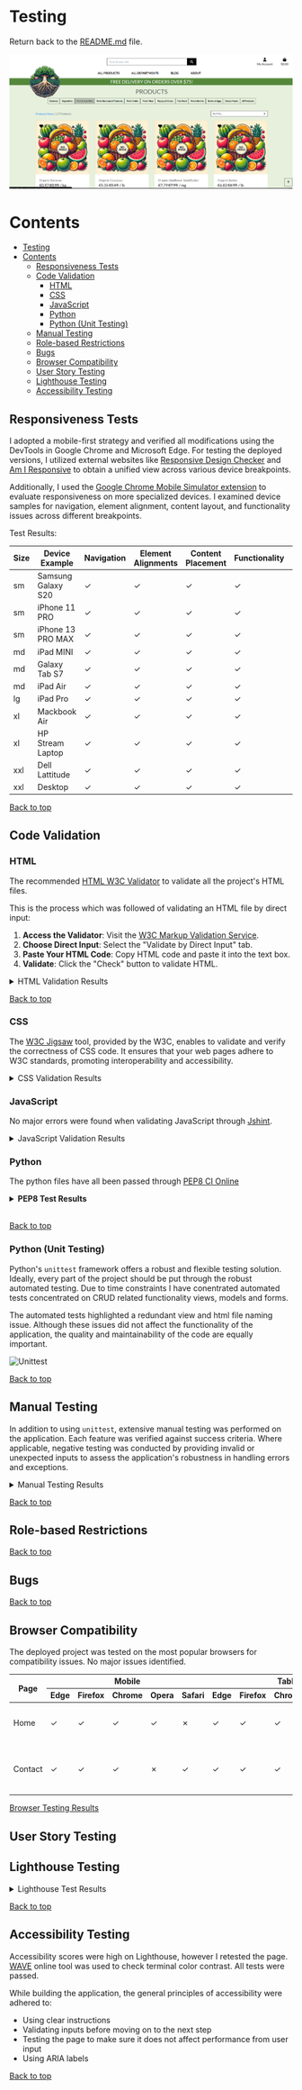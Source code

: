 # Testing

Return back to the [README.md](README.md) file.

![Main Image](docs/images/main.png)

# Contents

<!-- TOC -->

* [Testing](#testing)
* [Contents](#contents)
    * [Responsiveness Tests](#responsiveness-tests)
    * [Code Validation](#code-validation)
        * [HTML](#html)
        * [CSS](#css)
        * [JavaScript](#javascript)
        * [Python](#python)
        * [Python (Unit Testing)](#python-unit-testing)
    * [Manual Testing](#manual-testing)
    * [Role-based Restrictions](#role-based-restrictions)
    * [Bugs](#bugs)
    * [Browser Compatibility](#browser-compatibility)
    * [User Story Testing](#user-story-testing)
    * [Lighthouse Testing](#lighthouse-testing)
    * [Accessibility Testing](#accessibility-testing)

<!-- TOC -->

## Responsiveness Tests

I adopted a mobile-first strategy and verified all modifications using the DevTools in Google Chrome and Microsoft Edge.
For testing the deployed versions, I utilized external websites
like [Responsive Design Checker](https://responsivedesignchecker.com/)
and [Am I Responsive](https://ui.dev/amiresponsive) to obtain a unified view across various device breakpoints.

Additionally, I used
the [Google Chrome Mobile Simulator extension](https://chromewebstore.google.com/detail/mobile-simulator-responsi/ckejmhbmlajgoklhgbapkiccekfoccmk)
to evaluate responsiveness on more specialized
devices. I examined device samples for navigation, element alignment, content layout, and functionality issues across
different breakpoints.

Test Results:

| Size | Device Example     | Navigation | Element Alignments | Content Placement | Functionality | Notes |
|------|--------------------|------------|--------------------|-------------------|---------------|-------|
| sm   | Samsung Galaxy S20 | &check;    | &check;            | &check;           | &check;       |       |
| sm   | iPhone 11 PRO      | &check;    | &check;            | &check;           | &check;       |       |
| sm   | iPhone 13 PRO MAX  | &check;    | &check;            | &check;           | &check;       |       |
| md   | iPad MINI          | &check;    | &check;            | &check;           | &check;       |       |
| md   | Galaxy Tab S7      | &check;    | &check;            | &check;           | &check;       |       |
| md   | iPad Air           | &check;    | &check;            | &check;           | &check;       |       |
| lg   | iPad Pro           | &check;    | &check;            | &check;           | &check;       |       |
| xl   | Mackbook Air       | &check;    | &check;            | &check;           | &check;       |       |
| xl   | HP Stream Laptop   | &check;    | &check;            | &check;           | &check;       |       |
| xxl  | Dell Lattitude     | &check;    | &check;            | &check;           | &check;       |       |
| xxl  | Desktop            | &check;    | &check;            | &check;           | &check;       |       |

[Back to top](#contents)

## Code Validation

### HTML

The recommended [HTML W3C Validator](https://validator.w3.org) to validate all the project's HTML files.

This is the process which was followed of validating an HTML file by direct input:

1. **Access the Validator**: Visit the [W3C Markup Validation Service](https://validator.w3.org/).
2. **Choose Direct Input**: Select the "Validate by Direct Input" tab.
3. **Paste Your HTML Code**: Copy HTML code and paste it into the text box.
4. **Validate**: Click the "Check" button to validate HTML.

<details>

<summary>HTML Validation Results</summary>

| File Name             | Pass | View Result                                                | Notes                                                                                                                                                                                             |
|-----------------------|------|------------------------------------------------------------|---------------------------------------------------------------------------------------------------------------------------------------------------------------------------------------------------|
| index.html            | ⛔    | [Result](docs/test-img/header-1.png)                       |                                                                                                                                                                                                   |
| product-list.html     | ⛔    | [Result](docs/test-img/all-prod.png)                       |                                                                                                                                                                                                   |
| search-results.html   | ✅    | ![Result](/docs/test-img/search-results-htmlchecker.png)   |                                                                                                                                                                                                   |
| edit-product.html     |      | ![Result](/docs/test-img/edit-product-htmlchecker.png)     |                                                                                                                                                                                                   |
| add-product.html      | ✅    | ![Result](/docs/test-img/add-product-htmlchecker.png)      |                                                                                                                                                                                                   |
| admin-summary.html    | ✅    | ![Result](/docs/test-img/admin-summary-htmlchecker.png)    |                                                                                                                                                                                                   |
| manage-author.html    | ✅    | ![Result](/docs/test-img/manage-author-htmlchecker.png)    |                                                                                                                                                                                                   |
| manage-genre.html     | ✅    | ![Result](/docs/test-img/manage-genre-htmlchecker.png)     |                                                                                                                                                                                                   |
| manage-coupon.html    |      | ![Result](/docs/test-img/manage-coupon-htmlchecker.png)    | It intermittently throws an error for dropdown selection for percentage option. Based on online research there seems to be an ongoing html issue. All html code is updated to meet the standards. |
| manage-category.html  | ✅    | ![Result](/docs/test-img/manage-category-htmlchecker.png)  |                                                                                                                                                                                                   |
| manage-orders.html    | ✅    | ![Result](/docs/test-img/manage-orders-htmlchecker.png)    |                                                                                                                                                                                                   |
| dashboard.html        | ✅    | ![Result](/docs/test-img/dashboard-htmlchecker.png)        |                                                                                                                                                                                                   |
| profile.html          | ✅    | ![Result](/docs/test-img/profile-htmlchecker.png)          |                                                                                                                                                                                                   |
| my-orders.html        | ✅    | ![Result](/docs/test-img/user-orders-htmlchecker.png)      |                                                                                                                                                                                                   |
| wishlist.html         | ✅    | ![Result](/docs/test-img/user-favourites-htmlchecker.png)  |                                                                                                                                                                                                   |
| change-password.html  | ✅    | ![Result](/docs/test-img/change-password-htmlchecker.png)  |                                                                                                                                                                                                   |
| delete-modal.html     | ✅    | ![Result](/docs/test-img/profile-delete-htmlchecker.png)   |                                                                                                                                                                                                   |
| product-detail.html   | ✅    | ![Result](/docs/test-img/product-details-htmlchecker.png)  |                                                                                                                                                                                                   |
| about.html            | ✅    | ![Result](/docs/test-img/about-htmlchecker.png)            |                                                                                                                                                                                                   |
| special-offers.html   | ✅    | ![Result](/docs/test-img/offers-htmlchecker.png)           |                                                                                                                                                                                                   |
| signup.html           | ✅    | ![Result](/docs/test-img/sign-up-htmlchecker.png)          |                                                                                                                                                                                                   |
| login.html            | ✅    | ![Result](/docs/test-img/login-htmlchecker.png)            |                                                                                                                                                                                                   |
| logout.html           | ✅    | ![Result](/docs/test-img/logout-htmlchecker.png)           |                                                                                                                                                                                                   |
| cart.html             | ✅    | ![Result](/docs/test-img/cart-htmlchecker.png)             |                                                                                                                                                                                                   |
| checkout-success.html | ✅    | ![Result](/docs/test-img/success-htmlchecker.png)          |                                                                                                                                                                                                   |
| checkout.html         | ✅    | ![Result](/docs/test-img/checkout-htmlchecker.png)         |                                                                                                                                                                                                   |
| shipping-returns.html | ✅    | ![Result](/docs/test-img/shipping-returns-htmlchecker.png) |                                                                                                                                                                                                   |
| privacy-policy.html   | ✅    | ![Result](/docs/test-img/privacy-policy-htmlchecker.png)   |                                                                                                                                                                                                   |
| terms-of-service.html | ✅    | ![Result](/docs/test-img/terms-htmlchecker.png)            |                                                                                                                                                                                                   |

</details>

[Back to top](#contents)

### CSS

The [W3C Jigsaw](https://jigsaw.w3.org/css-validator/) tool, provided by the W3C, enables to validate and verify the
correctness of CSS code. It ensures that your web pages adhere to W3C standards, promoting interoperability and
accessibility.

<details>

<summary>CSS Validation Results</summary>

</details>

### JavaScript

No major errors were found when validating JavaScript through [Jshint](https://jshint.com/).


<details>

<summary>JavaScript Validation Results</summary>

</details>

### Python

The python files have all been passed through [PEP8 CI Online](https://pep8ci.herokuapp.com/)

<details><summary><b>PEP8 Test Results</b></summary>

| App Name  | File Name          | Pass | View Result                                                                                               |
|-----------|--------------------|------|-----------------------------------------------------------------------------------------------------------|
| about     | views.py           | ✅    | <details><summary>Screenshot</summary>![Result](/docs/test-img/about-views-py.png)</details>              |
| about     | urls.py            | ✅    | <details><summary>Screenshot</summary>![Result](/docs/test-img/about-urls-py.png)</details>               |
| about     | models.py          | ✅    | <details><summary>Screenshot</summary>![Result](/docs/test-img/about-models-py.png)</details>             |
| about     | forms.py           | ✅    | <details><summary>Screenshot</summary>![Result](/docs/test-img/about-forms-py.png)</details>              |
| about     | admin.py           | ✅    | <details><summary>Screenshot</summary>![Result](/docs/test-img/about-admin-py.png)</details>              |
| about     | test_views.py      | ✅    | <details><summary>Screenshot</summary>![Result](/docs/test-img/about-test-viewers-py.png)</details>       |
| about     | test_forms.py      | ✅    | <details><summary>Screenshot</summary>![Result](/docs/test-img/about-test-forms-py.png)</details>         |
| app       | settings.py        | ✅    | <details><summary>Screenshot</summary>![Result](/docs/test-img/settings-py.png)</details>                 |
| app       | urls.py            | ✅    | <details><summary>Screenshot</summary>![Result](/docs/test-img/testing-urls-py-main-app.png)</details>    |
| app       | views.py           | ✅    | <details><summary>Screenshot</summary>![Result](/docs/test-img/views-py-main-app.png)</details>           |
| blog      | views.py           | ✅    | <details><summary>Screenshot</summary>![Result](/docs/test-img/blog-views-py.png)</details>               |
| blog      | urls.py            | ✅    | <details><summary>Screenshot</summary>![Result](/docs/test-img/blog-urls-py.png)</details>                |
| blog      | models.py          | ✅    | <details><summary>Screenshot</summary>![Result](/docs/test-img/blog-models-py.png)</details>              |
| blog      | forms.py           | ✅    | <details><summary>Screenshot</summary>![Result](/docs/test-img/blog-forms-py.png)</details>               |
| blog      | admin.py           | ✅    | <details><summary>Screenshot</summary>![Result](/docs/test-img/blog-admin-py.png)</details>               |
| blog      | test_views.py      | ✅    | <details><summary>Screenshot</summary>![Result](/docs/test-img/blog-test-views-py.png)</details>          |
| blog      | test_models.py     | ✅    | <details><summary>Screenshot</summary>![Result](/docs/test-img/blog-test-models-py.png)</details>         |
| blog      | test_forms.py      | ✅    | <details><summary>Screenshot</summary>![Result](/docs/test-img/blog-test-forms-py.png)</details>          |
| cart      | views.py           | ✅    | <details><summary>Screenshot</summary>![Result](/docs/test-img/cart-views-py.png)</details>               |
| cart      | urls.py            | ✅    | <details><summary>Screenshot</summary>![Result](/docs/test-img/cart-urls-py.png)</details>                |
| cart      | models.py          | ✅    | <details><summary>Screenshot</summary>![Result](/docs/test-img/cart-models-py.png)</details>              |
| cart      | contexts.py        | ✅    | <details><summary>Screenshot</summary>![Result](/docs/test-img/cart-context-py.png)</details>             |
| cart      | test_context.py    | ✅    | <details><summary>Screenshot</summary>![Result](/docs/test-img/cart-test-contest-py.png)</details>        |
| checkout  | webhooks.py        | ✅    | <details><summary>Screenshot</summary>![Result](/docs/test-img/checkout-webhooks-py.png)</details>        |
| checkout  | webhook_handler.py | ✅    | <details><summary>Screenshot</summary>![Result](/docs/test-img/checkout-webhook-handler-py.png)</details> |
| checkout  | views.py           | ✅    | <details><summary>Screenshot</summary>![Result](/docs/test-imgcheckaout-views.png)</details>              |
| checkout  | urls.py            | ✅    | <details><summary>Screenshot</summary>![Result](/docs/test-img/checkout-urls-py.png)</details>            |
| checkout  | signals.py         | ✅    | <details><summary>Screenshot</summary>![Result](/docs/test-img/checkout-signals-py.png)</details>         |
| checkout  | models.py          | ✅    | <details><summary>Screenshot</summary>![Result](/docs/test-img/checkout-models-py.png)</details>          |
| checkout  | forms.py           | ✅    | <details><summary>Screenshot</summary>![Result](/docs/test-img/checkout-forms-py.png)</details>           |
| checkout  | admin.py           | ✅    | <details><summary>Screenshot</summary>![Result](/docs/test-img/checkout-admin-py.png)</details>           |
| checkout  | test_models.py     | ✅    | <details><summary>Screenshot</summary>![Result](/docs/test-img/checkout-test-models-py.png)</details>     |
| checkout  | test_forms.py      | ✅    | <details><summary>Screenshot</summary>![Result](/docs/test-img/checkout-test-forms-py.png)</details>      |
| favorites | views.py           | ✅    | <details><summary>Screenshot</summary>![Result](/docs/test-img/favorites-views-py.png)</details>          |
| favorites | urls.py            | ✅    | <details><summary>Screenshot</summary>![Result](/docs/test-img/favorites-urls-py.png)</details>           |
| favorites | models.py          | ✅    | <details><summary>Screenshot</summary>![Result](/docs/test-img/favorites-models-py.png)</details>         |
| favorites | admin.py           | ✅    | <details><summary>Screenshot</summary>![Result](/docs/test-img/favorites-admin-py.png)</details>          |
| favorites | test_models.py     | ✅    | <details><summary>Screenshot</summary>![Result](/docs/test-img/favorites-test-models-py.png)</details>    |
| home      | views.py           | ✅    | <details><summary>Screenshot</summary>![Result](/docs/test-img/home-views-py.png)</details>               |
| home      | urls.py            | ✅    | <details><summary>Screenshot</summary>![Result](/docs/test-img/home-urls-py.png)</details>                |
| home      | models.py          | ✅    | <details><summary>Screenshot</summary>![Result](/docs/test-img/home-models-py.png)</details>              |
| products  | widgets.py         | ✅    | <details><summary>Screenshot</summary>![Result](/docs/test-img/products-widgets-py.png)</details>         |
| products  | views.py           | ✅    | <details><summary>Screenshot</summary>![Result](/docs/test-img/products-views-py.png)</details>           |
| products  | urls.py            | ✅    | <details><summary>Screenshot</summary>![Result](/docs/test-img/products-urls-py.png)</details>            |
| products  | models.py          | ✅    | <details><summary>Screenshot</summary>![Result](/docs/test-img/products-models-py.png)</details>          |
| products  | admin.py           | ✅    | <details><summary>Screenshot</summary>![Result](/docs/test-img/products-admin-py.png)</details>           |
| products  | test_views.py      | ✅    | <details><summary>Screenshot</summary>![Result](/docs/test-img/products-test-views-py.png)</details>      |
| products  | test_models.py     | ✅    | <details><summary>Screenshot</summary>![Result](/docs/test-img/productstest-models-py.png)</details>      |
| products  | test_forms.py      | ✅    | <details><summary>Screenshot</summary>![Result](/docs/test-img/products-test-forms-py.png)</details>      |
| profiles  | views.py           | ✅    | <details><summary>Screenshot</summary>![Result](/docs/test-img/profiles-views-py.png)</details>           |
| profiles  | urls.py            | ✅    | <details><summary>Screenshot</summary>![Result](/docs/test-img/profiles-urls-py.png)</details>            |
| profiles  | models.py          | ✅    | <details><summary>Screenshot</summary>![Result](/docs/test-img/profiles-models-py.png)</details>          |
| profiles  | forms.py           | ✅    | <details><summary>Screenshot</summary>![Result](/docs/test-img/profiles-forms-py.png)</details>           |
| profiles  | test_forms.py      | ✅    | <details><summary>Screenshot</summary>![Result](/docs/test-img/profiles-test-forms.png)</details>         |
| main      | custom_storages.py | ✅    | <details><summary>Screenshot</summary>![Result](/docs/test-img/profiles-custom-storages.png)</details>    |

</details><br/>


[Back to top](#contents)

### Python (Unit Testing)

Python's `unittest` framework offers a robust and flexible testing solution.
Ideally, every part of the project should be put through the robust automated testing. Due to time constraints I have
conentrated automated tests concentrated on CRUD related functionality views, models and forms.

The automated tests highlighted a redundant view and html file naming issue. Although these issues did not affect the
functionality of the application, the quality and maintainability of the code are equally important.

![Unittest]()

[Back to top](#contents)

## Manual Testing

In addition to using `unittest`, extensive manual testing was performed on the application. Each feature was verified
against success criteria. Where applicable, negative testing was conducted by providing invalid or unexpected inputs to
assess the application's robustness in handling errors and exceptions.

<details>
<summary>Manual Testing Results</summary>

</details>

[Back to top](#contents)

## Role-based Restrictions

[Back to top](#contents)

## Bugs

[Back to top](#contents)

## Browser Compatibility

The deployed project was tested on the most popular browsers for compatibility issues.
No major issues identified.

<table>
    <thead>    
        <tr> 
            <th rowspan="2">Page</th> 
            <th colspan="5">Mobile</th> 
            <th colspan="5">Tablet</th> 
            <th colspan="5">Desktop</th> 
            <th rowspan="2">Note</th> 
        </tr>
        <tr> 
            <th>Edge</th>
            <th>Firefox</th>
            <th>Chrome</th>
            <th>Opera</th>
            <th>Safari</th>
            <th>Edge</th>
            <th>Firefox</th>
            <th>Chrome</th>
            <th>Opera</th>
            <th>Safari</th>
            <th>Edge</th>
            <th>Firefox</th>
            <th>Chrome</th>
            <th>Opera</th>
            <th>Safari</th>
        </tr>
    </thead>
    <tbody>    
        <tr>
            <td>Home</td>
            <td>✓</td> 
            <td>✓</td> 
            <td>✓</td> 
            <td>✓</td> 
            <td>✗</td> 
            <td>✓</td> 
            <td>✓</td> 
            <td>✓</td> 
            <td>✓</td> 
            <td>✗</td>
            <td>✓</td> 
            <td>✓</td> 
            <td>✓</td> 
            <td>✓</td> 
            <td>✗</td> 
            <td>Test issue on Safari</td>
        </tr>
        <tr>
            <td>Contact</td>
            <td>✓</td> 
            <td>✓</td> 
            <td>✓</td> 
            <td>✗</td> 
            <td>✓</td> 
            <td>✓</td> 
            <td>✓</td> 
            <td>✓</td> 
            <td>✗</td> 
            <td>✓</td>
            <td>✓</td> 
            <td>✓</td> 
            <td>✗</td> 
            <td>✓</td> 
            <td>✓</td> 
            <td>Issue on Opera in Tablet</td>
        </tr>
    </tbody>
</table>

[Browser Testing Results]()

## User Story Testing

## Lighthouse Testing

<details>
<summary>Lighthouse Test Results</summary>

</details>

[Back to top](#contents)

## Accessibility Testing

Accessibility scores were high on Lighthouse, however I retested the page.
[WAVE](https://wave.webaim.org/) online tool was used to check terminal color contrast. All tests were passed.

While building the application, the general principles of accessibility were adhered to:

- Using clear instructions
- Validating inputs before moving on to the next step
- Testing the page to make sure it does not affect performance from user input
- Using ARIA labels

[Back to top](#contents)
